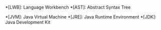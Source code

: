 *[LWB]: Language Workbench
*[AST]: Abstract Syntax Tree

*[JVM]: Java Virtual Machine
*[JRE]: Java Runtime Environment
*[JDK]: Java Development Kit
